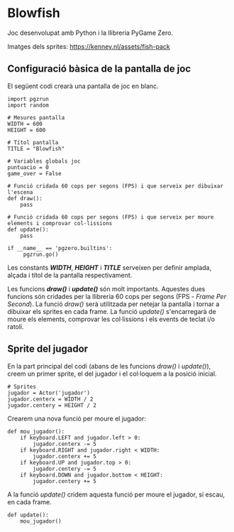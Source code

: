 # Blowfish

Joc desenvolupat amb Python i la llibreria PyGame Zero.

Imatges dels sprites: https://kenney.nl/assets/fish-pack

## Configuració bàsica de la pantalla de joc

El següent codi crearà una pantalla de joc en blanc.

```
import pgzrun
import random

# Mesures pantalla
WIDTH = 600
HEIGHT = 600

# Títol pantalla
TITLE = "Blowfish"

# Variables globals joc
puntuacio = 0
game_over = False

# Funció cridada 60 cops per segons (FPS) i que serveix per dibuixar l'escena
def draw():
    pass

# Funció cridada 60 cops per segons (FPS) i que serveix per moure elements i comprovar col·lissions
def update():
    pass

if __name__ == 'pgzero.builtins':
     pgzrun.go()
```

Les constants ***WIDTH***, ***HEIGHT*** i ***TITLE*** serveixen per definir amplada, alçada i títol de la pantalla respectivament.

Les funcions ***draw()*** i ***update()*** són molt importants. Aquestes dues funcions són cridades per la llibreria 60 cops per segons (FPS - *Frame Per Second*). La funció *draw()* serà utilitzada per netejar la pantalla i tornar a dibuixar els sprites en cada frame. La funció *update()* s'encarregarà de moure els elements, comprovar les col·lissions i els events de teclat i/o ratolí.

## Sprite del jugador

En la part principal del codi (abans de les funcions *draw()* i *update()*), creem un primer sprite, el del jugador i el col·loquem a la posició inicial.

```
# Sprites
jugador = Actor('jugador')
jugador.centerx = WIDTH / 2
jugador.centery = HEIGHT / 2
```

Crearem una nova funció per moure el jugador:
```
def mou_jugador():
    if keyboard.LEFT and jugador.left > 0:
        jugador.centerx -= 5
    if keyboard.RIGHT and jugador.right < WIDTH:
        jugador.centerx += 5
    if keyboard.UP and jugador.top > 0:
        jugador.centery -= 5
    if keyboard.DOWN and jugador.bottom < HEIGHT:
        jugador.centery += 5
```

A la funció *update()* cridem aquesta funció per moure el jugador, si escau, en cada frame.

```
def update():
    mou_jugador()
```
